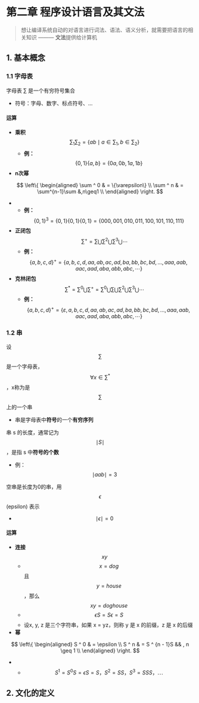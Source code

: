 # 第二章 程序设计语言及其文法

> 想让编译系统自动的对语言进行词法、语法、语义分析，就需要把语言的相关知识 ——— **文法**提供给计算机

## 1. 基本概念

### 1.1 字母表

字母表 ∑ 是一个有穷符号集合

* 符号：字母、数字、标点符号、...

#### 运算

* **乘积** $$\sum_1 \sum_2 = \{ ab \mid a \in \sum_1 , b \in \sum_2\}$$ 
  * **例：** $$\{0,1\}\{a,b\} = \{0a, 0b, 1a, 1b\}$$ 
* **n次幂**

$$
\left\{
\begin{aligned}
\sum ^ 0 & =  \{\varepsilon\} \\
\sum ^ n & =  \sum^{n-1}\sum &,n\geq1  \\
\end{aligned}
\right.
$$

* * **例：** $$\{0,1\}^3 = \{0,1\}\{0,1\}\{0,1\} = \{000,001,010,011,100,101,110,111\}$$ 
* **正闭包** $$\sum^+ = \sum \bigcup \sum^2 \bigcup \sum^3 \bigcup \cdots$$ 
  * **例：** $$\{a,b,c,d\}^+ = \{a,b,c,d,aa,ab,ac,ad,ba,bb,bc,bd,...,aaa,aab,aac,aad,aba,abb,abc,\cdots\}$$ 
* **克林闭包** $$\sum^* = \sum^0 \bigcup \sum^+ = \sum^0 \bigcup \sum \bigcup \sum^2 \bigcup \sum^3 \bigcup \cdots$$ 
  * **例：** $$\{a,b,c,d\}^+ = \{\varepsilon,a,b,c,d,aa,ab,ac,ad,ba,bb,bc,bd,...,aaa,aab,aac,aad,aba,abb,abc,\cdots\}$$ 

### 1.2 串

设 $$\sum$$ 是一个字母表， $$\forall x \in \sum ^ *$$ ，x称为是$$\sum$$上的一个串

* 串是字母表中**符号**的一个**有穷序列**

串 s 的长度，通常记为 $$\mid S \mid$$ ，是指 s 中**符号的个数**

* 例： $$\mid aab \mid = 3$$ 

空串是长度为0的串，用  $$\epsilon$$ \(epsilon\) 表示

* $$\mid \epsilon \mid = 0$$ 

#### 运算

* **连接** $$xy$$ 
  * $$x = dog$$ 且 $$y = house$$ ，那么 $$xy = doghouse$$ 
  * $$\epsilon S = S \epsilon = S$$ 
  * 设x, y, z 是三个字符串，如果 x = yz，则称 y 是 x 的前缀，z 是 x 的后缀
* **幂** 

$$
\left\{
\begin{aligned}
S ^ 0 & =  \epsilon \\
S ^ n & =  S ^ {n - 1}S && , n \geq 1 \\
\end{aligned}
\right.
$$

* * $$S^1 = S^0 S = \epsilon S = S，S^2 = SS，S^3 = SSS，\cdots$$ 

## 2. 文化的定义



